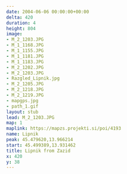 ```yaml
---
date: 2004-06-06 00:00:00+00:00
delta: 420
duration: 4
height: 804
image:
- M_2_1203.JPG
- M_1_1168.JPG
- M_1_1155.JPG
- M_1_1181.JPG
- M_1_1183.JPG
- M_2_1202.JPG
- M_2_1203.JPG
- Razgled_Lipnik.jpg
- M_2_1205.JPG
- M_2_1218.JPG
- M_2_1219.JPG
- mapgps.jpg
- path_1.gif
layout: stub
lead: M_2_1203.JPG
map: 1
maplink: https://mapzs.projekti.si/poi/4193
name: Lipnik
peak: 45.479620,13.966214
start: 45.499389,13.931462
title: Lipnik from Zazid
x: 420
y: 38
---
```

